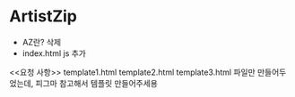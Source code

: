 # ArtistZip

- AZ란? 삭제
- index.html js 추가

<<요청 사항>>
template1.html
template2.html
template3.html
파일만 만들어두었는데, 피그마 참고해서 템플릿 만들어주세용
